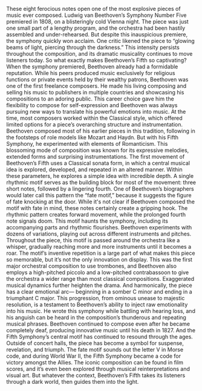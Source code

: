 These eight ferocious notes open one of the most explosive pieces of music ever composed. Ludwig van Beethoven’s  Symphony Number Five premiered in 1808,  on a blisteringly cold Vienna night. The piece was just one small part of a lengthy program, and the orchestra had been hastily assembled and under-rehearsed. But despite this inauspicious premiere, the symphony quickly won acclaim. One critic likened the piece  to “glowing beams of light, piercing through the darkness.” This intensity persists throughout the composition, and its dramatic musicality continues to move listeners today. So what exactly makes  Beethoven’s Fifth so captivating? When the symphony premiered, Beethoven already had a formidable reputation. While his peers produced music exclusively for religious functions or private events held by their wealthy patrons, Beethoven was one of the first freelance composers. He made his living  composing and selling his music to publishers in multiple countries and showcasing his compositions to an adoring public. This career choice gave him the  flexibility to compose for self-expression and Beethoven was always pursuing new ways to translate his powerful emotions  into music. At the time, most composers worked within the Classical style, which offered limited options  for a piece’s overarching structure and instrumentation. Beethoven composed most  of his earlier pieces in this tradition, following in the footsteps  of role models like Mozart and Haydn. But with his Fifth Symphony, he experimented with elements of Romanticism. This blossoming mode of composition was known for its expressive melodies, extended forms  and surprising instrumentations. The first movement of Beethoven’s Fifth uses a Classical sonata form, in which a central musical idea  is explored, developed, and repeated in an altered manner. Within these parameters, he explores  a simple idea with incredible depth. A single rhythmic motif serves as the  building block for most of the movement: three short notes,  followed by a lingering fourth. One of Beethoven’s biographers would  later call this pattern the “fate motif,” because it suggests the figure of fate knocking at the door. While it's not clear if Beethoven composed the motif with fate in mind, these notes certainly create a gripping hook. The rhythmic pattern creates forward movement, while the prolonged fourth note  signals doom. This motif haunts the symphony, including its accompanying parts and rhythmic flourishes. Beethoven experiments with dozens  of variations, playing out across different  instruments and pitches. Throughout the piece, this motif is passed around the orchestra like a whisper, gradually reaching more and more  instruments until it becomes a roar. The motif’s inventive repetition  is a large part of what makes this piece so memorable, but it’s not the only innovation  on display. This was the first major orchestral composition to use trombones, and Beethoven also employs  a high-pitched piccolo and a low-pitched contrabassoon to give the orchestra a wider range  than most classical compositions. Exaggerated musical dynamics further heighten the drama. And harmonically, the piece has a clear emotional arc— beginning in a somber C minor  and ending in a triumphant C major. This progression, from ominous unease to majestic resolution, is a testament to Beethoven’s ability  to inject raw emotionality into his music. He wrote this symphony  while battling with hearing loss, and his anguish can be heard  in the composition’s thunderous and repeating musical phrases. Beethoven continued to compose even after he became completely deaf, producing innovative music until his death in 1827. And the Fifth Symphony’s central motif  has continued to resound through the ages. Outside of concert halls, the piece has become a symbol  for suspense, revelation, and triumph. The fate motif sounds out the letter V  in Morse code, and during World War II, the Fifth Symphony became a code  for victory amongst the Allies. The iconic composition can be found in film scores, and it’s even been explored through musical reinterpretations and visual art. But whatever the context, Beethoven’s Fifth takes its listeners  through a dark world, then guides them into the light. 